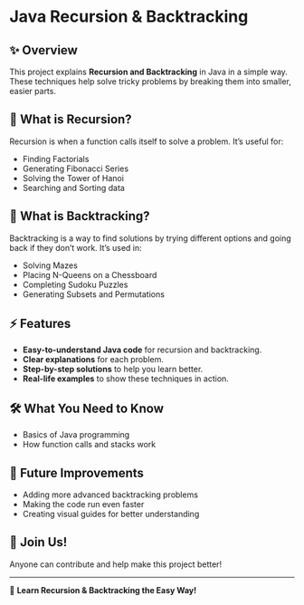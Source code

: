 # Java Recursion & Backtracking

## ✨ Overview
This project explains **Recursion and Backtracking** in Java in a simple way. These techniques help solve tricky problems by breaking them into smaller, easier parts.

## 📖 What is Recursion?
Recursion is when a function calls itself to solve a problem. It’s useful for:
- Finding Factorials
- Generating Fibonacci Series
- Solving the Tower of Hanoi
- Searching and Sorting data

## 🎨 What is Backtracking?
Backtracking is a way to find solutions by trying different options and going back if they don’t work. It’s used in:
- Solving Mazes
- Placing N-Queens on a Chessboard
- Completing Sudoku Puzzles
- Generating Subsets and Permutations

## ⚡ Features
- **Easy-to-understand Java code** for recursion and backtracking.
- **Clear explanations** for each problem.
- **Step-by-step solutions** to help you learn better.
- **Real-life examples** to show these techniques in action.

## 🛠 What You Need to Know
- Basics of Java programming
- How function calls and stacks work

## 🚀 Future Improvements
- Adding more advanced backtracking problems
- Making the code run even faster
- Creating visual guides for better understanding

## 👤 Join Us!
Anyone can contribute and help make this project better!

---
🌟 **Learn Recursion & Backtracking the Easy Way!**

